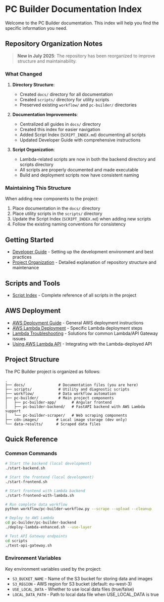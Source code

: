 # PC Builder Documentation Index

Welcome to the PC Builder documentation. This index will help you find the specific information you need.

## Repository Organization Notes

> **New in July 2025**: The repository has been reorganized to improve structure and maintainability.

### What Changed

1. **Directory Structure**:
   - Created `docs/` directory for all documentation
   - Created `scripts/` directory for utility scripts
   - Preserved existing `workflow/` and `pc-builder/` directories

2. **Documentation Improvements**:
   - Centralized all guides in `docs/` directory
   - Created this index for easier navigation
   - Added Script Index (`SCRIPT_INDEX.md`) documenting all scripts
   - Updated Developer Guide with comprehensive instructions

3. **Script Organization**:
   - Lambda-related scripts are now in both the backend directory and scripts directory
   - All scripts are properly documented and made executable
   - Build and deployment scripts now have consistent naming

### Maintaining This Structure

When adding new components to the project:

1. Place documentation in the `docs/` directory
2. Place utility scripts in the `scripts/` directory
3. Update the Script Index (`SCRIPT_INDEX.md`) when adding new scripts
4. Follow the existing naming conventions for consistency

## Getting Started

- [Developer Guide](DEVELOPER_GUIDE.md) - Setting up the development environment and best practices
- [Project Organization](PROJECT_ORGANIZATION.md) - Detailed explanation of repository structure and maintenance

## Scripts and Tools

- [Script Index](SCRIPT_INDEX.md) - Complete reference of all scripts in the project

## AWS Deployment

- [AWS Deployment Guide](AWS_DEPLOYMENT.md) - General AWS deployment instructions
- [AWS Lambda Deployment](AWS_LAMBDA_DEPLOYMENT.md) - Specific Lambda deployment steps
- [Lambda Troubleshooting](API_GATEWAY_LAMBDA_TROUBLESHOOTING.md) - Solutions for common Lambda/API Gateway issues
- [Using AWS Lambda API](USING_AWS_LAMBDA_API.md) - Integrating with the Lambda-deployed API

## Project Structure

The PC Builder project is organized as follows:

```
.
├── docs/               # Documentation files (you are here)
├── scripts/            # Utility and diagnostic scripts
├── workflow/           # Data workflow automation
├── pc-builder/         # Main project components
│   ├── pc-builder-app/       # Angular frontend
│   ├── pc-builder-backend/   # FastAPI backend with AWS Lambda support
│   └── pc-builder-scraper/   # Web scraping components
├── cdn-images/        # Local image storage (dev only)
└── data-results/      # Scraped data files
```

## Quick Reference

### Common Commands

```bash
# Start the backend (local development)
./start-backend.sh

# Start the frontend (local development)
./start-frontend.sh

# Start frontend with Lambda backend
./start-frontend-with-lambda.sh

# Run complete data workflow
python workflow/pc-builder-workflow.py --scrape --upload --cleanup

# Deploy to AWS Lambda
cd pc-builder/pc-builder-backend
./deploy-lambda-enhanced.sh --use-layer

# Test API Gateway endpoints
cd scripts
./test-api-gateway.sh
```

### Environment Variables

Key environment variables used by the project:

- `S3_BUCKET_NAME` - Name of the S3 bucket for storing data and images
- `S3_REGION` - AWS region for S3 bucket (default: eu-west-3)
- `USE_LOCAL_DATA` - Whether to use local data files (true/false)
- `LOCAL_DATA_PATH` - Path to local data file when USE_LOCAL_DATA is true
